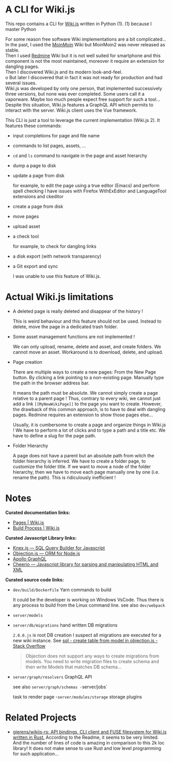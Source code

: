 # A CLI for Wiki.js

This repo contains a CLI for [Wiki.js](https://js.wiki) written in Python (1).
(1) because I master Python

For some reason free software Wiki implementations are a bit complicated... </br>
In the past, I used the [MoinMoin](http://moinmo.in) Wiki but MoinMoin2 was never released as stable. </br>
Then I used [Redmine](https://www.redmine.org/projects/redmine/wiki/RedmineWikis) Wiki but it is not well suited for smartphone and this component is not the most maintained, moreover it require an extension for dangling pages. </br>
Then I discovered Wiki.js and its modern look-and-feel. </br>o
But later I discovered that in fact it was not ready for production and had several issues. </br>
Wiki.js was developed by only one person, that implemented successively three versions, but none was ever completed.  Some users call it a vaporware.  Maybe too much people expect free support for such a tool... </br>
Despite this situation, Wiki.js features a GraphQL API which permits to interact with the server.
Wiki.js client uses the Vue framework.


This CLI is just a tool to leverage the current implementation (Wiki.js 2).
It features these commands:
- input completions for page and file name
- commands to list pages, assets, ...
- `cd` and `ls` command to navigate in the page and asset hierarchy
- dump a page to disk
- update a page from disk

  for example, to edit the page using a true editor (Emacs) and perform spell checking
  I have issues with Firefox WithExEditor and LanguageTool extensions and ckeditor
- create a page from disk
- move pages
- upload asset
- a check tool

  for example, to check for dangling links
- a disk export (with network transparency)
- a Git export and sync

  I was unable to use this feature of Wiki.js.

# Actual Wiki.js limitations

- A deleted page is really deleted and disappear of the history !

  This is weird behaviour and this feature should not be used.
  Instead to delete, move the page in a dedicated trash folder.
- Some asset management functions are not implemented !

  We can only upload, rename, delete and asset, and create folders.
  We cannot move an asset.
  Workaround is to download, delete, and upload.
- Page creation

  There are multiple ways to create a new pages:
  From the New Page button.
  By clicking a link pointing to a non-existing page.
  Manually type the path in the browser address bar.

  It means the path must be absolute.
  We cannot simply create a page relative to a parent page !
  Thus, contrary to every wiki, we cannot just add a link `[[MyNewWikiPage]]` to the page you want to create.
  However, the drawback of this common approach, is to have to deal with dangling pages.
  Redmine requires an extension to show those pages else...

  Usually, it is cumbersome to create a page and organize things in Wiki.js !
  We have to perform a lot of clicks and to type a path and a title etc.
  We have to define a slug for the page path.
- Folder Hierarchy

  A page does not have a parent but an absolute path from witch the folder hierarchy is inferred.
  We have to create a folder page, to customize the folder title.
  If we want to move a node of the folder hierarchy, then we have to move each page manually one by one (i.e. rename the path).
  This is ridiculously inefficient !

# Notes

**Curated documentation links:**
- [Pages | Wiki.js](https://docs.requarks.io/guide/pages)
- [Build Process | Wiki.js](https://docs.requarks.io/dev/build-process)


**Curated Javascript Library links:**
- [Knex.js — SQL Query Builder for Javascript](https://knexjs.org)
- [Objection.js — ORM for Node.js](https://vincit.github.io/objection.js/)
- [Apollo GraphQL](https://www.apollographql.com/)
- [Cheerio — Javascript library for parsing and manipulating HTML and XML](https://cheerio.js.org)


**Curated source code links:**
- `dev/build/DockerFile` Yarn commands to build

   It could be the developer is working on Windows VsCode.
   Thus there is any process to build from the Linux command line.
   see also `dev/webpack`
- `server/models`
- `server/db/migrations` hand written DB migrations

  `2.0.0.js` is root DB creation
  I suspect all migrations are executed for a new wiki instance.
  See [sql - create table from model in objection.js - Stack Overflow](https://stackoverflow.com/questions/59627328/create-table-from-model-in-objection-js)
  > Objection does not support any ways to create migrations from models. You need to write migration files to create schema and then write Models that matches DB schema...
- `server/graph/resolvers` GraphQL API

  see also `server/graph/schemas
-`server/jobs`

  task to render page
-`server/modules/storage` storage plugins

# Related Projects

- [gierens/wikijs-rs: API bindings, CLI client and FUSE filesystem for Wiki.js written in Rust.](https://github.com/gierens/wikijs-rs)
  According to the Readme, it seems to be very limited. And the number of lines of code is amazing in comparison to this 2k loc library! It does not make sense to use Rust and low level programming for such application...
